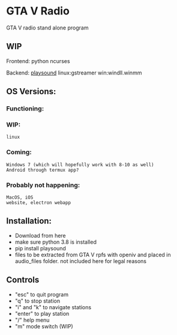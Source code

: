 # GTA V  Radio
GTA V radio stand alone program

## WIP

Frontend:
python ncurses 

Backend:
[playsound](https://github.com/TaylorSMarks/playsound)
  linux:gstreamer
  win:windll.winmm

## OS Versions:
  ### Functioning:
  ### WIP:
    linux
  ### Coming:
    Windows 7 (which will hopefully work with 8-10 as well)
    Android through termux app?
  ### Probably not happening:
    MacOS, iOS
    website, electron webapp

## Installation:
  - Download from here
  - make sure python 3.8 is installed
  - pip install playsound
  - files to be extracted from GTA V rpfs with openiv and placed in audio_files folder.
    not included here for legal reasons
    
 ## Controls
  - "esc" to quit program
  - "q" to stop station
  - "i" and "k" to navigate stations
  - "enter" to play station
  - "/" help menu
  - "m" mode switch (WIP)
